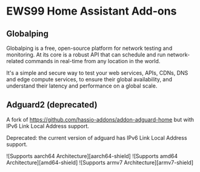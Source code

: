 # EWS99 Home Assistant Add-ons

## Globalping

Globalping is a free, open-source platform for network testing and monitoring. At its core is a robust API that can schedule and run network-related commands in real-time from any location in the world.

It's a simple and secure way to test your web services, APIs, CDNs, DNS and edge compute services, to ensure their global availability, and understand their latency and performance on a global scale.


## Adguard2 (deprecated)

A fork of https://github.com/hassio-addons/addon-adguard-home but with IPv6 Link Local Address support.

Deprecated: the current version of adguard has IPv6 Link Local Address support.

![Supports aarch64 Architecture][aarch64-shield] ![Supports amd64 Architecture][amd64-shield] ![Supports armv7 Architecture][armv7-shield]
